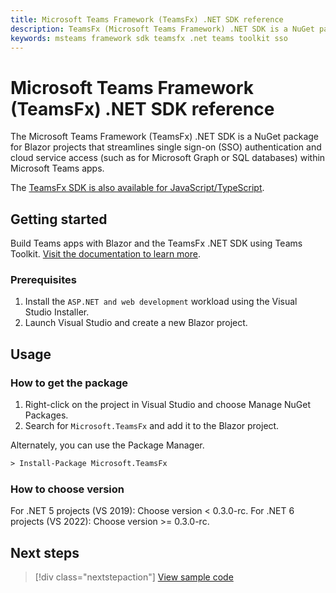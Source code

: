 ```yaml
---
title: Microsoft Teams Framework (TeamsFx) .NET SDK reference
description: TeamsFx (Microsoft Teams Framework) .NET SDK is a NuGet package for Blazor projects that streamlines authentication and cloud service access
keywords: msteams framework sdk teamsfx .net teams toolkit sso
---
```

# Microsoft Teams Framework (TeamsFx) .NET SDK reference

The Microsoft Teams Framework (TeamsFx) .NET SDK is a NuGet package for Blazor projects that streamlines single sign-on (SSO) authentication and cloud service access (such as for Microsoft Graph or SQL databases) within Microsoft Teams apps.

The [TeamsFx SDK is also available for JavaScript/TypeScript](/microsoftteams/platform/toolkit/teamsfx-sdk).

## Getting started

Build Teams apps with Blazor and the TeamsFx .NET SDK using Teams Toolkit. [Visit the documentation to learn more](https://docs.microsoft.com/en-us/microsoftteams/platform/toolkit/visual-studio-overview).

### Prerequisites

1. Install the `ASP.NET and web development` workload using the Visual Studio Installer.
2. Launch Visual Studio and create a new Blazor project.

## Usage

### How to get the package

1. Right-click on the project in Visual Studio and choose Manage NuGet Packages.
2. Search for `Microsoft.TeamsFx` and add it to the Blazor project.

Alternately, you can use the Package Manager.

```ps
> Install-Package Microsoft.TeamsFx
```

### How to choose version

For .NET 5 projects (VS 2019): Choose version < 0.3.0-rc.
For .NET 6 projects (VS 2022): Choose version >= 0.3.0-rc.

## Next steps

> [!div class="nextstepaction"]
> [View sample code](https://github.com/OfficeDev/TeamsFx/blob/dev/packages/dotnet-sdk/README.md#usage)
